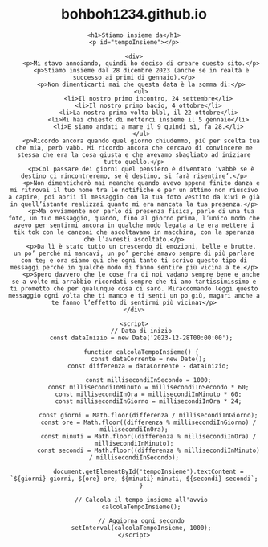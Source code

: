 # bohboh1234.github.io
<!DOCTYPE html>
<html lang="en">
<head>
    <meta charset="UTF-8">
    <meta http-equiv="X-UA-Compatible" content="IE=edge">
    <meta name="viewport" content="width=device-width, initial-scale=1.0">
    <title>Tempo Insieme</title>
    <style>
        body {
            text-align: center;
            padding: 50px;
            font-family: Arial, sans-serif;
        }
        p {
            font-size: 18px;
            margin: 10px;
        }
    </style>
</head>
<body>

    <h1>Stiamo insieme da</h1>
    <p id="tempoInsieme"></p>

    <div>
        <p>Mi stavo annoiando, quindi ho deciso di creare questo sito.</p>
        <p>Stiamo insieme dal 28 dicembre 2023 (anche se in realtà è successo ai primi di gennaio).</p>
        <p>Non dimenticarti mai che questa data è la somma di:</p>
        <ul>
            <li>Il nostro primo incontro, 24 settembre</li>
            <li>Il nostro primo bacio, 4 ottobre</li>
            <li>La nostra prima volta blbl, il 22 ottobre</li>
            <li>Mi hai chiesto di metterci insieme il 5 gennaio</li>
            <li>E siamo andati a mare il 9 quindi sì, fa 28.</li>
        </ul>
        <p>Ricordo ancora quando quel giorno chiudemmo, più per scelta tua che mia, però vabb. Mi ricordo ancora che cercavo di convincere me stessa che era la cosa giusta e che avevamo sbagliato ad iniziare tutto quello.</p>
        <p>Col passare dei giorni quel pensiero è diventato ‘vabbè se è destino ci rincontreremo, se è destino, si farà risentire’.</p>
        <p>Non dimenticherò mai neanche quando avevo appena finito danza e mi ritrovai il tuo nome tra le notifiche e per un attimo non riuscivo a capire, poi aprii il messaggio con la tua foto vestito da kiwi e già in quell’istante realizzai quanto mi era mancata la tua presenza.</p>
        <p>Ma ovviamente non parlo di presenza fisica, parlo di una tua foto, un tuo messaggio, quando, fino al giorno prima, l’unico modo che avevo per sentirmi ancora in qualche modo legata a te era mettere i tik tok con le canzoni che ascoltavamo in macchina, con la speranza che l’avresti ascoltato.</p>
        <p>Da lì è stato tutto un crescendo di emozioni, belle e brutte, un po’ perché mi mancavi, un po’ perché amavo sempre di più parlare con te; e ora siamo qui che ogni tanto ti scrivo questo tipo di messaggi perché in qualche modo mi fanno sentire più vicina a te.</p>
        <p>Spero davvero che le cose fra di noi vadano sempre bene e anche se a volte mi arrabbio ricordati sempre che ti amo tantissimissimo e ti prometto che per qualunque cosa ci sarò. Miraccomando leggi questo messaggio ogni volta che ti manco e ti senti un po giù, magari anche a te fanno l’effetto di sentirmi più vicina❣️</p>
    </div>

    <script>
        // Data di inizio
        const dataInizio = new Date('2023-12-28T00:00:00');
        
        function calcolaTempoInsieme() {
            const dataCorrente = new Date();
            const differenza = dataCorrente - dataInizio;
            
            const millisecondiInSecondo = 1000;
            const millisecondiInMinuto = millisecondiInSecondo * 60;
            const millisecondiInOra = millisecondiInMinuto * 60;
            const millisecondiInGiorno = millisecondiInOra * 24;

            const giorni = Math.floor(differenza / millisecondiInGiorno);
            const ore = Math.floor((differenza % millisecondiInGiorno) / millisecondiInOra);
            const minuti = Math.floor((differenza % millisecondiInOra) / millisecondiInMinuto);
            const secondi = Math.floor((differenza % millisecondiInMinuto) / millisecondiInSecondo);

            document.getElementById('tempoInsieme').textContent = `${giorni} giorni, ${ore} ore, ${minuti} minuti, ${secondi} secondi`;
        }

        // Calcola il tempo insieme all'avvio
        calcolaTempoInsieme();

        // Aggiorna ogni secondo
        setInterval(calcolaTempoInsieme, 1000);
    </script>
</body>
</html>
